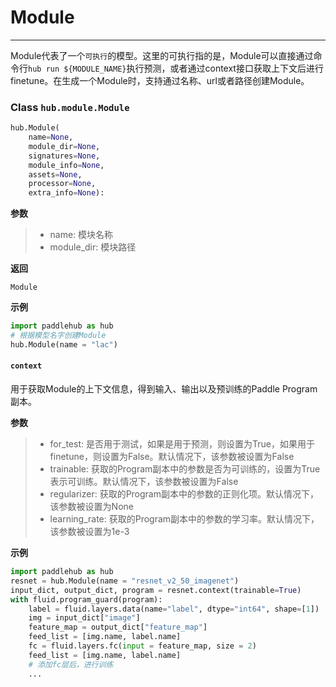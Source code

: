 # Module
----
Module代表了一个`可执行`的模型。这里的可执行指的是，Module可以直接通过命令行`hub run ${MODULE_NAME}`执行预测，或者通过context接口获取上下文后进行finetune。在生成一个Module时，支持通过名称、url或者路径创建Module。

### Class `hub.module.Module`

```python
hub.Module(
    name=None,
    module_dir=None,
    signatures=None,
    module_info=None,
    assets=None,
    processor=None,
    extra_info=None):
```

**参数**
> * name: 模块名称
> * module_dir: 模块路径

**返回**

`Module`

**示例**
```python
import paddlehub as hub
# 根据模型名字创建Module
hub.Module(name = "lac")
```

#### `context`
用于获取Module的上下文信息，得到输入、输出以及预训练的Paddle Program副本。

**参数**
> * for_test: 是否用于测试，如果是用于预测，则设置为True，如果用于finetune，则设置为False。默认情况下，该参数被设置为False
> * trainable: 获取的Program副本中的参数是否为可训练的，设置为True表示可训练。默认情况下，该参数被设置为False
> * regularizer: 获取的Program副本中的参数的正则化项。默认情况下，该参数被设置为None
> * learning_rate: 获取的Program副本中的参数的学习率。默认情况下，该参数被设置为1e-3

**示例**
```python
import paddlehub as hub
resnet = hub.Module(name = "resnet_v2_50_imagenet")
input_dict, output_dict, program = resnet.context(trainable=True)
with fluid.program_guard(program):
    label = fluid.layers.data(name="label", dtype="int64", shape=[1])
    img = input_dict["image"]
    feature_map = output_dict["feature_map"]
    feed_list = [img.name, label.name]
    fc = fluid.layers.fc(input = feature_map, size = 2)
    feed_list = [img.name, label.name]
    # 添加fc层后，进行训练
    ...
```
